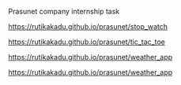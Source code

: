 Prasunet company internship task

 https://rutikakadu.github.io/prasunet/stop_watch

  https://rutikakadu.github.io/prasunet/tic_tac_toe

   https://rutikakadu.github.io/prasunet/weather_app

https://rutikakadu.github.io/prasunet/weather_app
